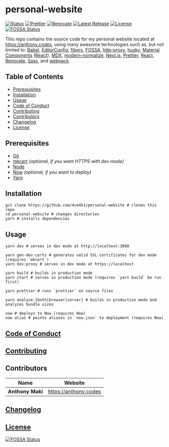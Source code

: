# personal-website

[![Status](https://img.shields.io/website-up-down-green-red/https/anthony.codes.svg?label=status&style=flat-square)](https://anthony.codes) [![Prettier](https://img.shields.io/badge/code_style-prettier-ff69b4.svg?style=flat-square)](https://prettier.io/) [![Renovate](https://img.shields.io/badge/renovate-enabled-1f8ceb.svg?style=flat-square)](https://renovatebot.com/) [![Latest Release](https://img.shields.io/github/release/4cm4k1/personal-website/all.svg?style=flat-square)](https://github.com/4cm4k1/personal-website/releases) [![License](https://img.shields.io/github/license/4cm4k1/personal-website.svg?style=flat-square)](license) [![FOSSA Status](https://app.fossa.io/api/projects/git%2Bgithub.com%2F4cm4k1%2Fpersonal-website.svg?type=small)](https://app.fossa.io/projects/git%2Bgithub.com%2F4cm4k1%2Fpersonal-website?ref=badge_small)

This repo contains the source code for my personal website located at <https://anthony.codes>, using many awesome technologies such as, but not limited to: [Babel](https://github.com/babel/babel), [EditorConfig](https://github.com/editorconfig/editorconfig), [fibers](https://github.com/laverdet/node-fibers), [FOSSA](https://github.com/fossas/fossa-cli), [http-proxy](https://github.com/nodejitsu/node-http-proxy), [husky](https://github.com/typicode/husky), [Material Components](https://github.com/material-components/material-components-web) ([React](https://github.com/material-components/material-components-web-react)), [MDX](https://github.com/mdx-js/mdx), [modern-normalize](https://github.com/sindresorhus/modern-normalize), [Next.js](https://github.com/zeit/next.js), [Prettier](https://github.com/prettier/prettier), [React](https://github.com/facebook/react), [Renovate](https://github.com/renovatebot/renovate), [Sass](https://github.com/sass/dart-sass), and [webpack](https://github.com/webpack/webpack).

## Table of Contents

- [Prerequisites](#prerequisites)
- [Installation](#installation)
- [Usage](#usage)
- [Code of Conduct](#code-of-conduct)
- [Contributing](#contributing)
- [Contributors](#contributors)
- [Changelog](#changelog)
- [License](#license)

## Prerequisites

- [Git](https://github.com/git/git)
- [mkcert](https://github.com/FiloSottile/mkcert) _(optional, if you want HTTPS with dev mode)_
- [Node](https://github.com/nodejs/node)
- [Now](https://github.com/zeit/now-cli) _(optional, if you want to deploy)_
- [Yarn](https://github.com/yarnpkg/yarn)

## Installation

```shell
git clone https://github.com/4cm4k1/personal-website # clones this repo
cd personal-website # changes directories
yarn # installs dependencies
```

## Usage

```shell
yarn dev # serves in dev mode at http://localhost:3000

yarn gen-dev-certs # generates valid SSL certificates for dev mode (requires `mkcert`)
yarn dev:proxy # serves in dev mode at https://localhost

yarn build # builds in production mode
yarn start # serves in production mode (requires `yarn build` be run first)

yarn prettier # runs `prettier` on source files

yarn analyze:{both|browser|server} # builds in production mode and analyzes bundle sizes

now # deploys to Now (requires Now)
now alias # points aliases in `now.json` to deployment (requires Now)
```

## [Code of Conduct](.github/code_of_conduct.md)

## [Contributing](.github/contributing.md)

## Contributors

| Name             | Website                 |
| ---------------- | ----------------------- |
| **Anthony Maki** | <https://anthony.codes> |

## [Changelog](changelog.md)

## [License](license)

[![FOSSA Status](https://app.fossa.io/api/projects/git%2Bgithub.com%2F4cm4k1%2Fpersonal-website.svg?type=large)](https://app.fossa.io/projects/git%2Bgithub.com%2F4cm4k1%2Fpersonal-website?ref=badge_large)
